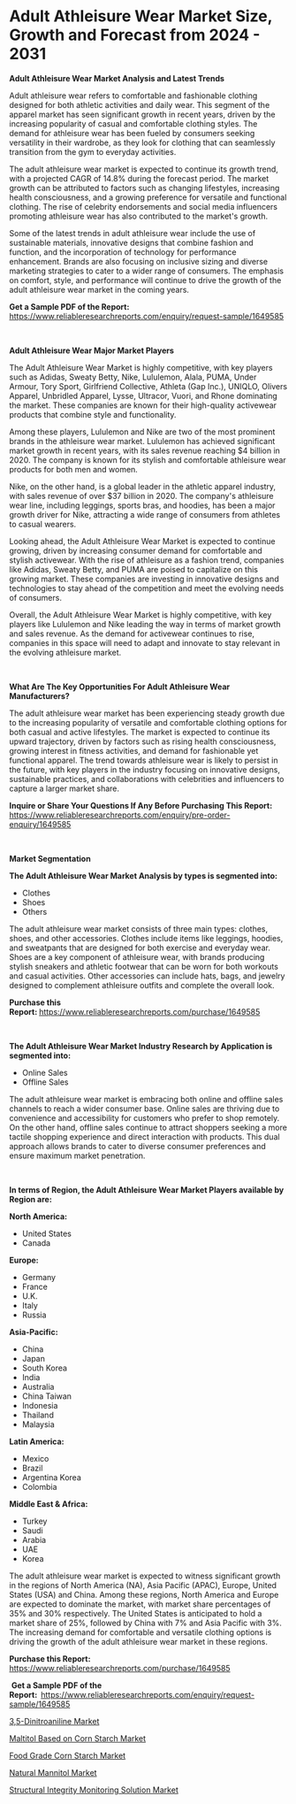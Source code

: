 <p><h1>Adult Athleisure Wear Market Size, Growth and Forecast from 2024 - 2031</h1></p><p><strong>Adult Athleisure Wear Market Analysis and Latest Trends</strong></p>
<p><p>Adult athleisure wear refers to comfortable and fashionable clothing designed for both athletic activities and daily wear. This segment of the apparel market has seen significant growth in recent years, driven by the increasing popularity of casual and comfortable clothing styles. The demand for athleisure wear has been fueled by consumers seeking versatility in their wardrobe, as they look for clothing that can seamlessly transition from the gym to everyday activities.</p><p>The adult athleisure wear market is expected to continue its growth trend, with a projected CAGR of 14.8% during the forecast period. The market growth can be attributed to factors such as changing lifestyles, increasing health consciousness, and a growing preference for versatile and functional clothing. The rise of celebrity endorsements and social media influencers promoting athleisure wear has also contributed to the market's growth.</p><p>Some of the latest trends in adult athleisure wear include the use of sustainable materials, innovative designs that combine fashion and function, and the incorporation of technology for performance enhancement. Brands are also focusing on inclusive sizing and diverse marketing strategies to cater to a wider range of consumers. The emphasis on comfort, style, and performance will continue to drive the growth of the adult athleisure wear market in the coming years.</p></p>
<p><strong>Get a Sample PDF of the Report:&nbsp;</strong> <a href="https://www.reliableresearchreports.com/enquiry/request-sample/1649585">https://www.reliableresearchreports.com/enquiry/request-sample/1649585</a></p>
<p>&nbsp;</p>
<p><strong>Adult Athleisure Wear Major Market Players</strong></p>
<p><p>The Adult Athleisure Wear Market is highly competitive, with key players such as Adidas, Sweaty Betty, Nike, Lululemon, Alala, PUMA, Under Armour, Tory Sport, Girlfriend Collective, Athleta (Gap Inc.), UNIQLO, Olivers Apparel, Unbridled Apparel, Lysse, Ultracor, Vuori, and Rhone dominating the market. These companies are known for their high-quality activewear products that combine style and functionality.</p><p>Among these players, Lululemon and Nike are two of the most prominent brands in the athleisure wear market. Lululemon has achieved significant market growth in recent years, with its sales revenue reaching $4 billion in 2020. The company is known for its stylish and comfortable athleisure wear products for both men and women.</p><p>Nike, on the other hand, is a global leader in the athletic apparel industry, with sales revenue of over $37 billion in 2020. The company's athleisure wear line, including leggings, sports bras, and hoodies, has been a major growth driver for Nike, attracting a wide range of consumers from athletes to casual wearers.</p><p>Looking ahead, the Adult Athleisure Wear Market is expected to continue growing, driven by increasing consumer demand for comfortable and stylish activewear. With the rise of athleisure as a fashion trend, companies like Adidas, Sweaty Betty, and PUMA are poised to capitalize on this growing market. These companies are investing in innovative designs and technologies to stay ahead of the competition and meet the evolving needs of consumers.</p><p>Overall, the Adult Athleisure Wear Market is highly competitive, with key players like Lululemon and Nike leading the way in terms of market growth and sales revenue. As the demand for activewear continues to rise, companies in this space will need to adapt and innovate to stay relevant in the evolving athleisure market.</p></p>
<p>&nbsp;</p>
<p><strong>What Are The Key Opportunities For Adult Athleisure Wear Manufacturers?</strong></p>
<p><p>The adult athleisure wear market has been experiencing steady growth due to the increasing popularity of versatile and comfortable clothing options for both casual and active lifestyles. The market is expected to continue its upward trajectory, driven by factors such as rising health consciousness, growing interest in fitness activities, and demand for fashionable yet functional apparel. The trend towards athleisure wear is likely to persist in the future, with key players in the industry focusing on innovative designs, sustainable practices, and collaborations with celebrities and influencers to capture a larger market share.</p></p>
<p><strong>Inquire or Share Your Questions If Any Before Purchasing This Report:</strong> <a href="https://www.reliableresearchreports.com/enquiry/pre-order-enquiry/1649585">https://www.reliableresearchreports.com/enquiry/pre-order-enquiry/1649585</a></p>
<p>&nbsp;</p>
<p><strong>Market Segmentation</strong></p>
<p><strong>The Adult Athleisure Wear Market Analysis by types is segmented into:</strong></p>
<p><ul><li>Clothes</li><li>Shoes</li><li>Others</li></ul></p>
<p><p>The adult athleisure wear market consists of three main types: clothes, shoes, and other accessories. Clothes include items like leggings, hoodies, and sweatpants that are designed for both exercise and everyday wear. Shoes are a key component of athleisure wear, with brands producing stylish sneakers and athletic footwear that can be worn for both workouts and casual activities. Other accessories can include hats, bags, and jewelry designed to complement athleisure outfits and complete the overall look.</p></p>
<p><strong>Purchase this Report:&nbsp;</strong><a href="https://www.reliableresearchreports.com/purchase/1649585">https://www.reliableresearchreports.com/purchase/1649585</a></p>
<p>&nbsp;</p>
<p><strong>The Adult Athleisure Wear Market Industry Research by Application is segmented into:</strong></p>
<p><ul><li>Online Sales</li><li>Offline Sales</li></ul></p>
<p><p>The adult athleisure wear market is embracing both online and offline sales channels to reach a wider consumer base. Online sales are thriving due to convenience and accessibility for customers who prefer to shop remotely. On the other hand, offline sales continue to attract shoppers seeking a more tactile shopping experience and direct interaction with products. This dual approach allows brands to cater to diverse consumer preferences and ensure maximum market penetration.</p></p>
<p>&nbsp;</p>
<p><strong>In terms of Region, the Adult Athleisure Wear Market Players available by Region are:</strong></p>
<p>
    <p> <strong> North America: </strong>
        <ul>
            <li>United States</li>
            <li>Canada</li>
        </ul>
        </p> 
    <p> <strong> Europe: </strong>
        <ul>
            <li>Germany</li>
            <li>France</li>
            <li>U.K.</li>
            <li>Italy</li>
            <li>Russia</li>
        </ul>
        </p> 
    <p> <strong> Asia-Pacific: </strong>
        <ul>
            <li>China</li>
            <li>Japan</li>
            <li>South Korea</li>
            <li>India</li>
            <li>Australia</li>
            <li>China Taiwan</li>
            <li>Indonesia</li>
            <li>Thailand</li>
            <li>Malaysia</li>
        </ul>
        </p> 
    <p> <strong> Latin America: </strong>
        <ul>
            <li>Mexico</li>
            <li>Brazil</li>
            <li>Argentina Korea</li>
            <li>Colombia</li>
        </ul>
        </p> 
    <p> <strong> Middle East & Africa: </strong>
        <ul>
            <li>Turkey</li>
            <li>Saudi</li>
            <li>Arabia</li>
            <li>UAE</li>
            <li>Korea</li>
        </ul>
    </p>
    </p>
<p><p>The adult athleisure wear market is expected to witness significant growth in the regions of North America (NA), Asia Pacific (APAC), Europe, United States (USA) and China. Among these regions, North America and Europe are expected to dominate the market, with market share percentages of 35% and 30% respectively. The United States is anticipated to hold a market share of 25%, followed by China with 7% and Asia Pacific with 3%. The increasing demand for comfortable and versatile clothing options is driving the growth of the adult athleisure wear market in these regions.</p></p>
<p><strong>Purchase this Report: </strong><a href="https://www.reliableresearchreports.com/purchase/1649585">https://www.reliableresearchreports.com/purchase/1649585</a></p>
<p>&nbsp;<strong>Get a Sample PDF of the Report:&nbsp;&nbsp;</strong><a href="https://www.reliableresearchreports.com/enquiry/request-sample/1649585">https://www.reliableresearchreports.com/enquiry/request-sample/1649585</a></p>
<p><strong></strong></p>
<p><p><a href="https://github.com/nathandecarvalho/Market-Research-Report-List-2/blob/main/35-dinitroaniline-market.md">3,5-Dinitroaniline Market</a></p><p><a href="https://medium.com/@craigholmes62/maltitol-based-on-corn-starch-market-the-key-to-successful-business-strategy-forecast-till-2031-ee3be897e9d5">Maltitol Based on Corn Starch Market</a></p><p><a href="https://medium.com/@craigholmes62/food-grade-corn-starch-market-trends-and-market-analysis-forecasted-for-period-2024-2031-d9189d682609">Food Grade Corn Starch Market</a></p><p><a href="https://medium.com/@craigholmes62/natural-mannitol-market-analysis-its-cagr-market-segmentation-and-global-industry-overview-34a4c1564743">Natural Mannitol Market</a></p><p><a href="https://github.com/kosella/Market-Research-Report-List-2/blob/main/structural-integrity-monitoring-solution-market.md">Structural Integrity Monitoring Solution Market</a></p></p>